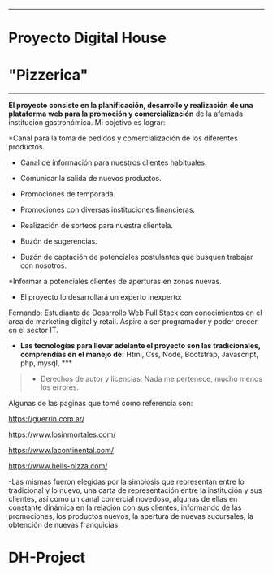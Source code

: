 *** 

# Proyecto Digital House 

 
 
 
 

   

 
 

# "Pizzerica" 

*** 

   

 **El proyecto consiste en la planificación, desarrollo y realización de una plataforma web para la promoción y comercialización** de la afamada institución gastronómica. Mi objetivo es lograr:

*Canal para la toma de pedidos y comercialización de los diferentes productos. 

* Canal de información para nuestros clientes habituales. 

* Comunicar la salida de nuevos productos. 

* Promociones de temporada.  

* Promociones con diversas instituciones financieras.  

* Realización de sorteos para nuestra clientela. 

* Buzón de sugerencias. 

* Buzón de captación de potenciales postulantes que busquen trabajar con nosotros. 

*Informar a potenciales clientes de aperturas en zonas nuevas.
 

 - El proyecto lo desarrollará un experto inexperto: 

Fernando: Estudiante de Desarrollo Web Full Stack con conocimientos en el area de marketing digital y retail. Aspiro a ser programador y poder crecer en el sector IT.


 - **Las tecnologías para llevar adelante el proyecto son las tradicionales, comprendías en el manejo de:** Html, Css, Node, Bootstrap, Javascript, php, mysql, *** 

>   - Derechos de autor y licencias: Nada me pertenece, mucho menos los errores. 

 

Algunas de las paginas que tomé como referencia son:  

https://guerrin.com.ar/  

https://www.losinmortales.com/ 

https://www.lacontinental.com/ 

https://www.hells-pizza.com/ 

 

-Las mismas fueron elegidas por la simbiosis que representan entre lo tradicional y lo nuevo, una carta de representación entre la institución y sus clientes, así como un canal comercial novedoso, algunas de ellas en constante dinámica en la relación con sus clientes, informando de las promociones, los productos nuevos, la apertura de nuevas sucursales, la obtención de nuevas franquicias. 
  
# DH-Project
